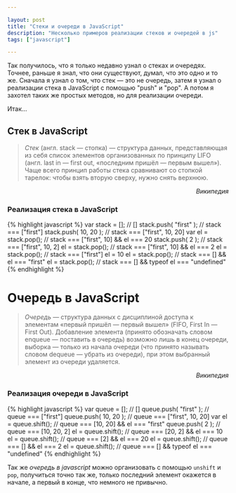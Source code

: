 ```yaml
---

layout: post
title: "Стеки и очереди в JavaScript"
description: "Несколько примеров реализации стеков и очередей в js"
tags: ["javascript"]

---
```



Так получилось, что я только недавно узнал о стеках и очередях. Точнее, раньше 
я знал, что они существуют, думал, что это одно и то же.  Сначала я узнал о том,
что стек — это не очередь, затем я узнал о реализации стека в JavaScript
с помощью "push" и "pop". А потом я захотел таких же простых методов, 
но для реализации очереди.

Итак...

## Стек в JavaScript

> _Стек_ (англ. stack — стопка) — структура данных, представляющая из себя список
элементов организованных по принципу LIFO (англ. last in — first out, «последним
пришёл — первым вышел»).
Чаще всего принцип работы стека сравнивают со стопкой тарелок: чтобы взять вторую
сверху, нужно снять верхнюю.

<div style="text-align:right;font-style:italic;">Википедия</div>

### Реализация стека в JavaScript

{% highlight javascript %}
var stack = [];        // []
stack.push( "first" ); // stack === ["first"]
stack.push( 10, 20 );  // stack === ["first", 10, 20]
var el = stack.pop();  // stack === ["first", 10] && el === 20
stack.push( 2 );       // stack === ["first", 10, 2]
el = stack.pop();      // stack === ["first", 10] && el === 2
el = stack.pop();      // stack === ["first"] el = 10
el = stack.pop();      // stack === [] && el === "first"
el = stack.pop();      // stack === [] && typeof el === "undefined"
{% endhighlight %}


# Очередь в JavaScript

> _Очередь_ — структура данных с дисциплиной доступа к элементам «первый пришёл — 
  первый вышел» (FIFO, First In — First Out). Добавление элемента (принято
  обозначать словом enqueue — поставить в очередь) возможно лишь в конец
  очереди, выборка — только из начала очереди (что принято называть словом
  dequeue — убрать из очереди), при этом выбранный элемент из очереди удаляется.

<div style="text-align:right;font-style:italic;">Википедия</div>

### Реализация очереди в JavaScript

{% highlight javascript %}
var queue = [];         // []
queue.push( "first" );  // queue === ["first"]
queue.push( 10, 20 );   // queue === ["first", 10, 20]
var el = queue.shift(); // queue === [10, 20] && el === "first"
queue.push( 2 );        // queue === [10, 20, 2]
el = queue.shift();     // queue === [20, 2] && el === 10
el = queue.shift();     // queue === [2] && el === 20
el = queue.shift();     // queue === [] && el === 2
el = queue.shift();     // queue === [] && typeof el === "undefined"
{% endhighlight %}

Так же _очередь в javascript_ можно организовать с помощью `unshift` и `pop`,
получиться точно так же, только последний элемент окажется в начале, а первый
в конце, что немного не привычно.